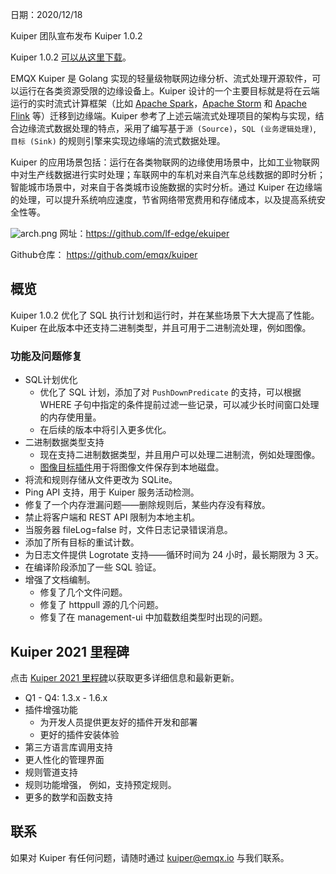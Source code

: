 日期：2020/12/18

Kuiper 团队宣布发布 Kuiper 1.0.2

Kuiper 1.0.2 [可以从这里下载](https://github.com/emqx/kuiper/releases/tag/1.0.2)。

EMQX Kuiper 是 Golang 实现的轻量级物联网边缘分析、流式处理开源软件，可以运行在各类资源受限的边缘设备上。Kuiper 设计的一个主要目标就是将在云端运行的实时流式计算框架（比如 [Apache Spark](https://spark.apache.org/)，[Apache Storm](https://storm.apache.org/) 和 [Apache Flink](https://flink.apache.org/) 等）迁移到边缘端。Kuiper 参考了上述云端流式处理项目的架构与实现，结合边缘流式数据处理的特点，采用了编写基于`源 (Source)`，`SQL (业务逻辑处理)`, `目标 (Sink)` 的规则引擎来实现边缘端的流式数据处理。

Kuiper 的应用场景包括：运行在各类物联网的边缘使用场景中，比如工业物联网中对生产线数据进行实时处理；车联网中的车机对来自汽车总线数据的即时分析；智能城市场景中，对来自于各类城市设施数据的实时分析。通过 Kuiper 在边缘端的处理，可以提升系统响应速度，节省网络带宽费用和存储成本，以及提高系统安全性等。

![arch.png](https://assets.emqx.com/images/dcda7751f0c11500427f5fde928e1af2.png)
网址：https://github.com/lf-edge/ekuiper

Github仓库： https://github.com/emqx/kuiper

## 概览

Kuiper 1.0.2 优化了 SQL 执行计划和运行时，并在某些场景下大大提高了性能。 Kuiper 在此版本中还支持二进制类型，并且可用于二进制流处理，例如图像。

### 功能及问题修复

- SQL计划优化
  - 优化了 SQL 计划，添加了对 `PushDownPredicate` 的支持，可以根据 WHERE 子句中指定的条件提前过滤一些记录，可以减少长时间窗口处理的内存使用量。
  - 在后续的版本中将引入更多优化。
- 二进制数据类型支持
  - 现在支持二进制数据类型，并且用户可以处理二进制流，例如处理图像。
  - [图像目标插件](https://github.com/emqx/kuiper/blob/master/docs/zh_CN/plugins/sinks/image.md)用于将图像文件保存到本地磁盘。
- 将流和规则存储从文件更改为 SQLite。
- Ping API 支持，用于 Kuiper 服务活动检测。
- 修复了一个内存泄漏问题——删除规则后，某些内存没有释放。
- 禁止将客户端和 REST API 限制为本地主机。
- 当服务器 fileLog=false 时，文件日志记录错误消息。
- 添加了所有目标的重试计数。
- 为日志文件提供 Logrotate 支持——循环时间为 24 小时，最长期限为 3 天。
- 在编译阶段添加了一些 SQL 验证。
- 增强了文档编制。
  - 修复了几个文件问题。
  - 修复了 httppull 源的几个问题。
  - 修复了在 management-ui 中加载数组类型时出现的问题。

## Kuiper 2021 里程碑

点击 [Kuiper 2021 里程碑](https://github.com/emqx/kuiper/projects/10)以获取更多详细信息和最新更新。

- Q1 - Q4: 1.3.x - 1.6.x
- 插件增强功能
  - 为开发人员提供更友好的插件开发和部署
  - 更好的插件安装体验
- 第三方语言库调用支持
- 更人性化的管理界面
- 规则管道支持
- 规则功能增强， 例如，支持预定规则。
- 更多的数学和函数支持

## 联系

如果对 Kuiper 有任何问题，请随时通过 kuiper@emqx.io 与我们联系。
